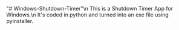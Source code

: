 "# Windows-Shutdown-Timer"\n
This is a Shutdown Timer App for Windows.\n
It's coded in python and turned into an exe file using pyinstaller.

